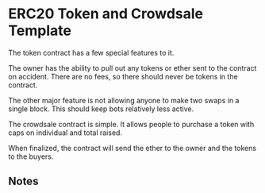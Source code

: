 # ERC20 Token and Crowdsale Template

The token contract has a few special features to it. 

The owner has the ability to pull out any tokens or ether sent to the contract on accident. There are no fees, so there should never be tokens in the contract.

The other major feature is not allowing anyone to make two swaps in a single block. This should keep bots relatively less active.

The crowdsale contract is simple. It allows people to purchase a token with caps on individual and total raised.

When finalized, the contract will send the ether to the owner and the tokens to the buyers.

## Notes
